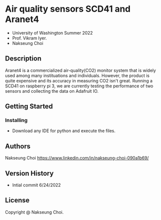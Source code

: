 # Air quality sensors SCD41 and Aranet4

* University of Washington Summer 2022 
* Prof. Vikram Iyer.
* Nakseung Choi 

## Description

Aranet4 is a commercialized air-quality(CO2) monitor system that is widely used among many instituations and individuals.
However, the product is quite expensive and its accuracy in measuring CO2 isn't great.
Running a SCD41 on raspberry pi 3, we are currently testing the performance of two sensors and collecting the data on Adafruit IO. 

## Getting Started

### Installing

* Download any IDE for python and execute the files.

## Authors

Nakseung Choi
https://www.linkedin.com/in/nakseung-choi-090a1b69/

## Version History

* Intial commit 6/24/2022

## License

Copyright @ Nakseung Choi.
